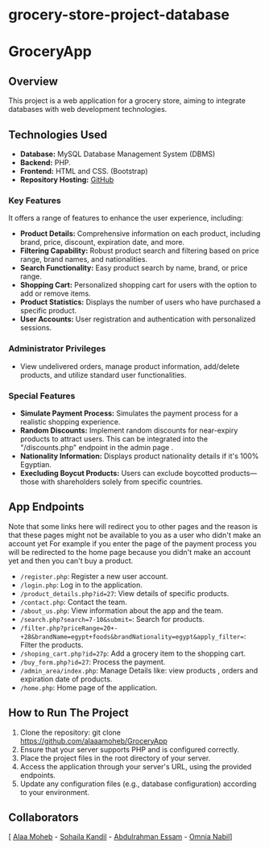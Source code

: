 # grocery-store-project-database

# GroceryApp

## Overview

This project is a web application for a grocery store, aiming to integrate databases with web development technologies. 

## Technologies Used

- **Database:** MySQL Database Management System (DBMS)
- **Backend:** PHP.
- **Frontend:** HTML and CSS. (Bootstrap)
- **Repository Hosting:** [GitHub](https://github.com/alaaamoheb/GroceryApp)

### Key Features
It offers a range of features to enhance the user experience, including:
- **Product Details:** Comprehensive information on each product, including brand, price, discount, expiration date, and more.
- **Filtering Capability:** Robust product search and filtering based on price range, brand names, and nationalities.
- **Search Functionality:** Easy product search by name, brand, or price range.
- **Shopping Cart:** Personalized shopping cart for users with the option to add or remove items.
- **Product Statistics:** Displays the number of users who have purchased a specific product.
- **User Accounts:** User registration and authentication with personalized sessions.

### Administrator Privileges
- View undelivered orders, manage product information, add/delete products, and utilize standard user functionalities.

### Special Features
- **Simulate Payment Process:** Simulates the payment process for a realistic shopping experience.
- **Random Discounts:** Implement random discounts for near-expiry products to attract users. This can be integrated into the "/discounts.php" endpoint in the admin page .
- **Nationality Information:** Displays product nationality details if it's 100% Egyptian.
- **Execluding Boycut Products:** Users can exclude boycotted products—those with shareholders solely from specific countries.
## App Endpoints
Note that some links here will redirect you to other pages and the reason is that these pages might not be available to you as a user who didn't make an account yet
For example if you enter the page of the payment process you will be redirected to the home page because you didn't make an account yet and then you can't buy a product.

- `/register.php`: Register a new user account.
- `/login.php`: Log in to the application.
- `/product_details.php?id=27`: View details of specific products.
- `/contact.php`: Contact the team.
- `/about_us.php`: View information about the app and the team.
- `/search.php?search=7-10&submit=`: Search for products.
- `/filter.php?priceRange=20+-+28&brandName=egypt+foods&brandNationality=egypt&apply_filter=`: Filter the products.
- `/shoping_cart.php?id=27p`: Add a grocery item to the shopping cart.
- `/buy_form.php?id=27`: Process the payment.
-  `/admin_area/index.php`: Manage Details like: view products , orders and expiration date of products.
-  `/home.php`: Home page of the application.



## How to Run The Project

1. Clone the repository:
 git clone https://github.com/alaaamoheb/GroceryApp
2. Ensure that your server supports PHP and is configured correctly.
3. Place the project files in the root directory of your server.
4. Access the application through your server's URL, using the provided endpoints.
5. Update any configuration files (e.g., database configuration) according to your environment.

## Collaborators
[ [Alaa Moheb](https://github.com/alaaamoheb) - [Sohaila Kandil](https://github.com/SohailaKandil) - [Abdulrahman Essam](https://github.com/A-Ess12) - [Omnia Nabil](https://github.com/omniaEjust)]
